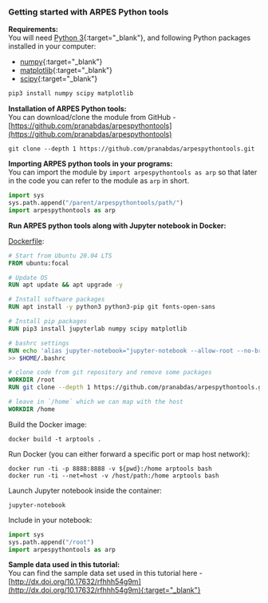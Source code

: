 ### Getting started with ARPES Python tools

**Requirements:**  
You will need [Python 3](https://www.python.org/){:target="_blank"}, and following Python packages installed in your computer:  

+ [numpy](https://numpy.org/){:target="_blank"}
+ [matplotlib](https://matplotlib.org/){:target="_blank"}
+ [scipy](https://www.scipy.org/){:target="_blank"}

```py
pip3 install numpy scipy matplotlib
```

**Installation of ARPES Python tools:**  
You can download/clone the module from GitHub - [https://github.com/pranabdas/arpespythontools](https://github.com/pranabdas/arpespythontools) 

```
git clone --depth 1 https://github.com/pranabdas/arpespythontools.git
```

**Importing ARPES python tools in your programs:**  
You can import the module by  `import arpespythontools as arp` so that later in the code you can refer to the module as `arp` in short.
```py 
import sys
sys.path.append("/parent/arpespythontools/path/")
import arpespythontools as arp
```

**Run ARPES python tools along with Jupyter notebook in Docker:** 

[Dockerfile](https://github.com/pranabdas/arpespythontools/blob/master/Dockerfile): 
```dockerfile
# Start from Ubuntu 20.04 LTS
FROM ubuntu:focal

# Update OS
RUN apt update && apt upgrade -y

# Install software packages 
RUN apt install -y python3 python3-pip git fonts-open-sans

# Install pip packages 
RUN pip3 install jupyterlab numpy scipy matplotlib

# bashrc settings
RUN echo 'alias jupyter-notebook="jupyter-notebook --allow-root --no-browser"' \
>> $HOME/.bashrc

# clone code from git repository and remove some packages
WORKDIR /root
RUN git clone --depth 1 https://github.com/pranabdas/arpespythontools.git

# leave in `/home` which we can map with the host
WORKDIR /home
```

Build the Docker image:
```
docker build -t arptools .
```

Run Docker (you can either forward a specific port or map host network):
```
docker run -ti -p 8888:8888 -v ${pwd}:/home arptools bash
docker run -ti --net=host -v /host/path:/home arptools bash
```

Launch Jupyter notebook inside the container: 
```
jupyter-notebook
```

Include in your notebook:
```py
import sys
sys.path.append("/root")
import arpespythontools as arp
```

**Sample data used in this tutorial:**   
You can find the sample data set used in this tutorial here - [http://dx.doi.org/10.17632/rfhhh54g9m](http://dx.doi.org/10.17632/rfhhh54g9m){:target="_blank"}
